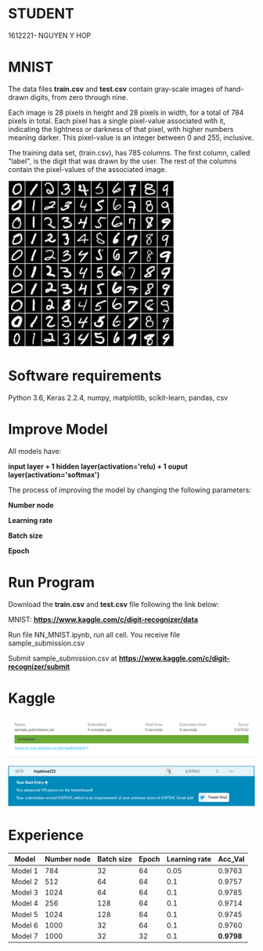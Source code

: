 # STUDENT
1612221- NGUYEN Y HOP

# MNIST
The data files **train.csv** and **test.csv** contain gray-scale images of hand-drawn digits, from zero through nine.

Each image is 28 pixels in height and 28 pixels in width, for a total of 784 pixels in total. Each pixel has a single pixel-value associated with it, indicating the lightness or darkness of that pixel, with higher numbers meaning darker. This pixel-value is an integer between 0 and 255, inclusive.

The training data set, (train.csv), has 785 columns. The first column, called "label", is the digit that was drawn by the user. The rest of the columns contain the pixel-values of the associated image.

![](image/image_1.png)
# Software requirements

Python 3.6, Keras 2.2.4, numpy, matplotlib, scikit-learn, pandas, csv

# Improve Model
All models have: 

**input layer + 1 hidden layer(activation='relu) + 1 ouput layer(activation='softmax')**

The process of improving the model by changing the following parameters:

  **Number node**

  **Learning rate**

  **Batch size**

  **Epoch**
  
# Run Program

Download the **train.csv** and **test.csv** file following the link below:

MNIST: **https://www.kaggle.com/c/digit-recognizer/data**

Run file NN_MNIST.ipynb, run all cell. You receive file sample_submission.csv

Submit sample_submission.csv at **https://www.kaggle.com/c/digit-recognizer/submit**

# Kaggle

![](image/image_2.PNG)

![](image/image_3.PNG)

# Experience

| Model |	Number node	| Batch size	| Epoch	| Learning rate | Acc_Val |
|---|---|---|---|---|---|
| Model 1 |	784	| 32 |64 | 0.05 | 0.9763 |
| Model 2	| 512 |64 | 64 | 0.1	| 0.9757 |
| Model 3 |	1024 | 64 |	64 | 0.1 | 0.9785 |
| Model 4 |	256 |	128 |	64 | 0.1 | 0.9714 |
| Model 5 | 1024 | 128 | 64 | 0.1 | 0.9745 |
| Model 6 | 1000 | 32 | 64 | 0.1 | 0.9760 |
| Model 7 | 1000 | 32 | 32 | 0.1 | **0.9798** |


